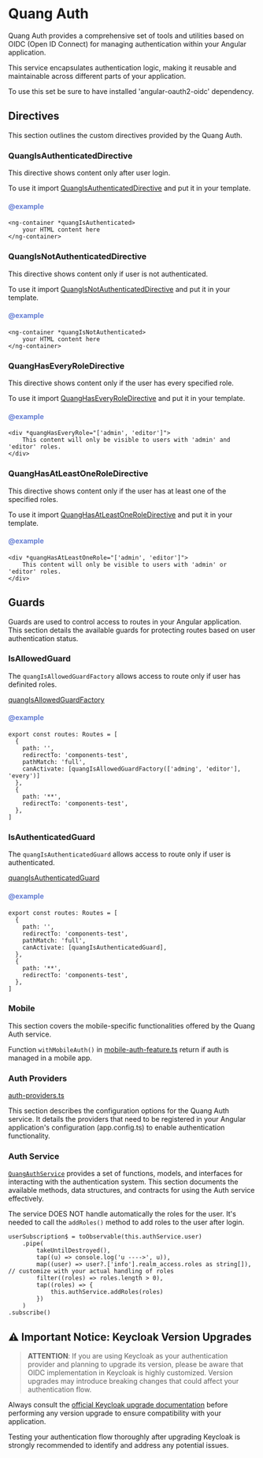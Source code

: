 # Quang Auth

Quang Auth provides a comprehensive set of tools and utilities based on OIDC (Open ID Connect) for managing
authentication within your Angular application.

This service encapsulates authentication logic, making it reusable and maintainable across different parts of your
application.

To use this set be sure to have installed 'angular-oauth2-oidc' dependency.

## Directives

This section outlines the custom directives provided by the Quang Auth.

### QuangIsAuthenticatedDirective

This directive shows content only after user login.

To use it import [QuangIsAuthenticatedDirective](./directives/is-authenticated.directive.ts) and put it in your
template.

<h4 style="color:#657ED4">@example</h4>

```
<ng-container *quangIsAuthenticated>
    your HTML content here
</ng-container>
```

### QuangIsNotAuthenticatedDirective

This directive shows content only if user is not authenticated.

To use it import [QuangIsNotAuthenticatedDirective](./directives/is-not-authenticated.directive.ts) and put it in your
template.

<h4 style="color:#657ED4">@example</h4>

```
<ng-container *quangIsNotAuthenticated>
    your HTML content here
</ng-container>
```

### QuangHasEveryRoleDirective

This directive shows content only if the user has every specified role.

To use it import [QuangHasEveryRoleDirective](./directives/has-every-role.directive.ts) and put it in your template.

<h4 style="color:#657ED4">@example</h4>

```
<div *quangHasEveryRole="['admin', 'editor']">
    This content will only be visible to users with 'admin' and 'editor' roles.
</div>
```

### QuangHasAtLeastOneRoleDirective

This directive shows content only if the user has at least one of the specified roles.

To use it import [QuangHasAtLeastOneRoleDirective](./directives/has-at-least-one-role.directive.ts) and put it in your
template.

<h4 style="color:#657ED4">@example</h4>

```
<div *quangHasAtLeastOneRole="['admin', 'editor']">
    This content will only be visible to users with 'admin' or 'editor' roles.
</div>
```

## Guards

Guards are used to control access to routes in your Angular application. This section details the available guards for
protecting routes based on user authentication status.

### IsAllowedGuard

The `quangIsAllowedGuardFactory` allows access to route only if user has definited roles.

[quangIsAllowedGuardFactory](./guards/is-allowed.guard.ts)

<h4 style="color:#657ED4">@example</h4>

```
export const routes: Routes = [
  {
    path: '',
    redirectTo: 'components-test',
    pathMatch: 'full',
    canActivate: [quangIsAllowedGuardFactory(['adming', 'editor'], 'every')]
  },
  {
    path: '**',
    redirectTo: 'components-test',
  },
]
```

### IsAuthenticatedGuard

The `quangIsAuthenticatedGuard` allows access to route only if user is authenticated.

[quangIsAuthenticatedGuard](./guards/is-authenticated.guard.ts)

<h4 style="color:#657ED4">@example</h4>

```
export const routes: Routes = [
  {
    path: '',
    redirectTo: 'components-test',
    pathMatch: 'full',
    canActivate: [quangIsAuthenticatedGuard],
  },
  {
    path: '**',
    redirectTo: 'components-test',
  },
]
```

### Mobile

This section covers the mobile-specific functionalities offered by the Quang Auth service.

Function `withMobileAuth()` in [mobile-auth-feature.ts](./mobile/mobile-auth-feature.ts) return if auth is managed in a
mobile app.

### Auth Providers

[auth-providers.ts](./auth-providers.ts)

This section describes the configuration options for the Quang Auth service. It details the providers that need to be
registered in your Angular application's configuration (app.config.ts) to enable authentication functionality.

### Auth Service

[`QuangAuthService`](./auth.service.ts) provides a set of functions, models, and interfaces for interacting with the
authentication system. This section documents the available methods, data structures, and contracts for using the Auth
service effectively.

The service DOES NOT handle automatically the roles for the user. It's needed to call the `addRoles()` method to add
roles to the user after login.

```
userSubscription$ = toObservable(this.authService.user)
    .pipe(
        takeUntilDestroyed(),
        tap((u) => console.log('u ---->', u)),
        map((user) => user?.['info'].realm_access.roles as string[]), // customize with your actual handling of roles
        filter((roles) => roles.length > 0),
        tap((roles) => {
            this.authService.addRoles(roles)
        })
    )
.subscribe()
```

## ⚠️ Important Notice: Keycloak Version Upgrades

> **ATTENTION**: If you are using Keycloak as your authentication provider and planning to upgrade its version, please be aware that OIDC implementation in Keycloak is highly customized. Version upgrades may introduce breaking changes that could affect your authentication flow.

Always consult the [official Keycloak upgrade documentation](https://www.keycloak.org/docs/latest/upgrading/index.html) before performing any version upgrade to ensure compatibility with your application.

Testing your authentication flow thoroughly after upgrading Keycloak is strongly recommended to identify and address any potential issues.


